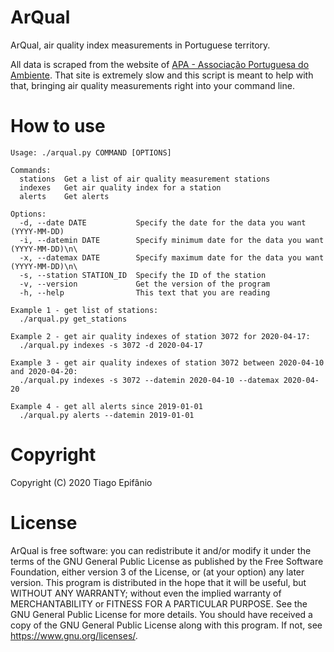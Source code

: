 # ArQual
ArQual, air quality index measurements in Portuguese territory.

All data is scraped from the website of [APA - Associação Portuguesa do Ambiente](https://qualar.apambiente.pt/).
That site is extremely slow and this script is meant to help with that, bringing air quality measurements right into your command line.

# How to use
```
Usage: ./arqual.py COMMAND [OPTIONS]

Commands:
  stations  Get a list of air quality measurement stations
  indexes   Get air quality index for a station
  alerts    Get alerts

Options:
  -d, --date DATE           Specify the date for the data you want (YYYY-MM-DD)
  -i, --datemin DATE        Specify minimum date for the data you want (YYYY-MM-DD)\n\
  -x, --datemax DATE        Specify maximum date for the data you want (YYYY-MM-DD)\n\
  -s, --station STATION_ID  Specify the ID of the station
  -v, --version             Get the version of the program
  -h, --help                This text that you are reading

Example 1 - get list of stations:
  ./arqual.py get_stations

Example 2 - get air quality indexes of station 3072 for 2020-04-17:
  ./arqual.py indexes -s 3072 -d 2020-04-17

Example 3 - get air quality indexes of station 3072 between 2020-04-10 and 2020-04-20:
  ./arqual.py indexes -s 3072 --datemin 2020-04-10 --datemax 2020-04-20

Example 4 - get all alerts since 2019-01-01
  ./arqual.py alerts --datemin 2019-01-01
```

# Copyright
Copyright (C) 2020 Tiago Epifânio

# License
ArQual is free software: you can redistribute it and/or modify it under the terms of the GNU General Public License as published by the Free Software Foundation, either version 3 of the License, or (at your option) any later version.
This program is distributed in the hope that it will be useful, but WITHOUT ANY WARRANTY; without even the implied warranty of MERCHANTABILITY or FITNESS FOR A PARTICULAR PURPOSE.  See the GNU General Public License for more details.
You should have received a copy of the GNU General Public License along with this program.  If not, see <https://www.gnu.org/licenses/>.
